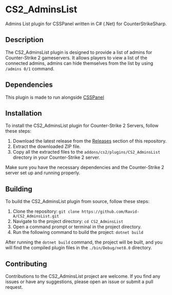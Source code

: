 # CS2_AdminsList

Admins List plugin for CSSPanel written in C# (.Net) for CounterStrikeSharp.

## Description

The CS2_AdminsList plugin is designed to provide a list of admins for Counter-Strike 2 gameservers. It allows players to view a list of the connected admins, admins can hide themselves from the list by using `/admins 0/1` command.

## Dependencies

This plugin is made to run alongside [CSSPanel](https://github.com/CSSPanel)

## Installation

To install the CS2_AdminsList plugin for Counter-Strike 2 Servers, follow these steps:

1. Download the latest release from the [Releases](https://github.com/Ravid-A/CS2_AdminsList/releases) section of this repository.
2. Extract the downloaded ZIP file.
3. Copy all the extracted files to the `addons/cs2/plugins/CS2_AdminsList` directory in your Counter-Strike 2 server.

Make sure you have the necessary dependencies and the Counter-Strike 2 server set up and running properly.

## Building

To build the CS2_AdminsList plugin from source, follow these steps:

1. Clone the repository: `git clone https://github.com/Ravid-A/CS2_AdminsList.git`
2. Navigate to the project directory: `cd CS2_AdminsList`
3. Open a command prompt or terminal in the project directory.
4. Run the following command to build the project: `dotnet build`

After running the `dotnet build` command, the project will be built, and you will find the compiled plugin files in the `./bin/Debug/net8.0` directory.

## Contributing

Contributions to the CS2_AdminsList project are welcome. If you find any issues or have any suggestions, please open an issue or submit a pull request.
